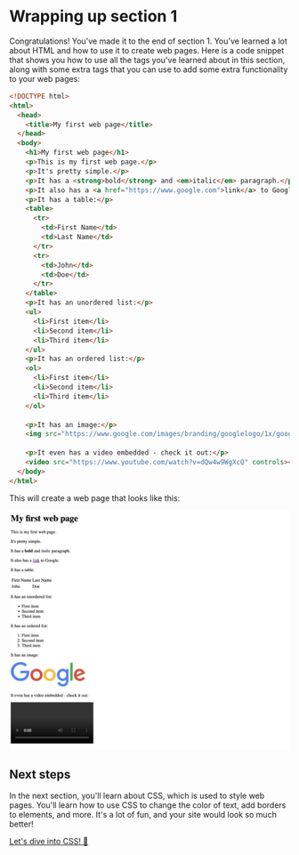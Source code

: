 # Wrapping up section 1

Congratulations! You've made it to the end of section 1. You've learned a lot about HTML and how to use it to create web pages. Here is a code snippet that shows you how to use all the tags you've learned about in this section, along with some extra tags that you can use to add some extra functionality to your web pages:

```html
<!DOCTYPE html>
<html>
  <head>
    <title>My first web page</title>
  </head>
  <body>
    <h1>My first web page</h1>
    <p>This is my first web page.</p>
    <p>It's pretty simple.</p>
    <p>It has a <strong>bold</strong> and <em>italic</em> paragraph.</p>
    <p>It also has a <a href="https://www.google.com">link</a> to Google.</p>
    <p>It has a table:</p>
    <table>
      <tr>
        <td>First Name</td>
        <td>Last Name</td>
      </tr>
      <tr>
        <td>John</td>
        <td>Doe</td>
      </tr>
    </table>
    <p>It has an unordered list:</p>
    <ul>
      <li>First item</li>
      <li>Second item</li>
      <li>Third item</li>
    </ul>
    <p>It has an ordered list:</p>
    <ol>
      <li>First item</li>
      <li>Second item</li>
      <li>Third item</li>
    </ol>

    <p>It has an image:</p>
    <img src="https://www.google.com/images/branding/googlelogo/1x/googlelogo_color_272x92dp.png" alt="Google logo" />

    <p>It even has a video embedded - check it out:</p>
    <video src="https://www.youtube.com/watch?v=dQw4w9WgXcQ" controls></video>
  </body>
</html>
```

This will create a web page that looks like this:

![Sample web page](sample.png)

## Next steps

In the next section, you'll learn about CSS, which is used to style web pages. You'll learn how to use CSS to change the color of text, add borders to elements, and more. It's a lot of fun, and your site would look so much better!

[Let's dive into CSS! 🌈](../Section_2/Intro_to_CSS.md)